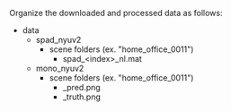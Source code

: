Organize the downloaded and processed data as follows:
+ data
  - spad_nyuv2
    * scene folders (ex. "home_office_0011")
      + spad_\<index\>_nl<noise level>.mat
  - mono_nyuv2
    * scene folders (ex. "home_office_0011")
      + <index>_pred.png
      + <index>_truth.png
